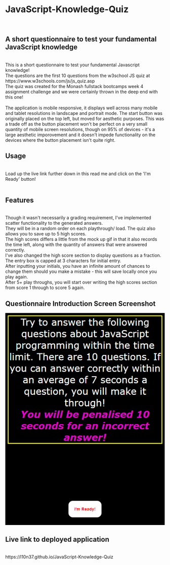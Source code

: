 # JavaScript-Knowledge-Quiz
<br />

## A short questionnaire to test your fundamental JavaScript knowledge
<br />
This is a short questionnaire to test your fundamental Javascript knowledge!
<br />
The questions are the first 10 questions from the w3school JS quiz at https://www.w3schools.com/js/js_quiz.asp
<br />
The quiz was created for the Monash fullstack bootcamps week 4 assignment challenge and we were certainly thrown in the deep end with this one!<br />
<br />
The application is mobile responsive, it displays well across many mobile and tablet resolutions in landscape and portrait mode. The start button was originally placed on the top left, but moved for aesthetic purposes. This was a trade off as the button placement won't be perfect on a very small quantity of mobile screen resolutions, though on 95% of devices - it's a large aesthetic imporovement and it doesn't impede functionality on the devices where the button placement isn't quite right.
<br />

## Usage
<br />
Load up the live link further down in this read me and click on the 'I'm Ready' button!
<br />
<br />

## Features
<br />
Though it wasn't necessarily a grading requirement, I've implemented scatter functionality to the generated answers.<br /> They will be in a random order on each playthrough/ load. The quiz also allows you to save up to 5 high scores.<br /> The high scores differs a little from the mock up gif in that it also records the time left, along with the quantity of answers that were answered correctly.<br /> I've also changed the high score section to display questions as a fraction. <br />The entry box is capped at 3 characters for initial entry.<br /> After inputting your initials, you have an infinite amount of chances to change them should you make a mistake - this will save locally once you play again.
<br />
After 5+ play throughs, you will start over writing the high scores section from score 1 through to score 5 again.
<br />

## Questionnaire Introduction Screen Screenshot

<p align="center">
  <img src=assets/images/Screenshot.png>
</p>

## Live link to deployed application
<br />
https://l10n37.github.io/JavaScript-Knowledge-Quiz